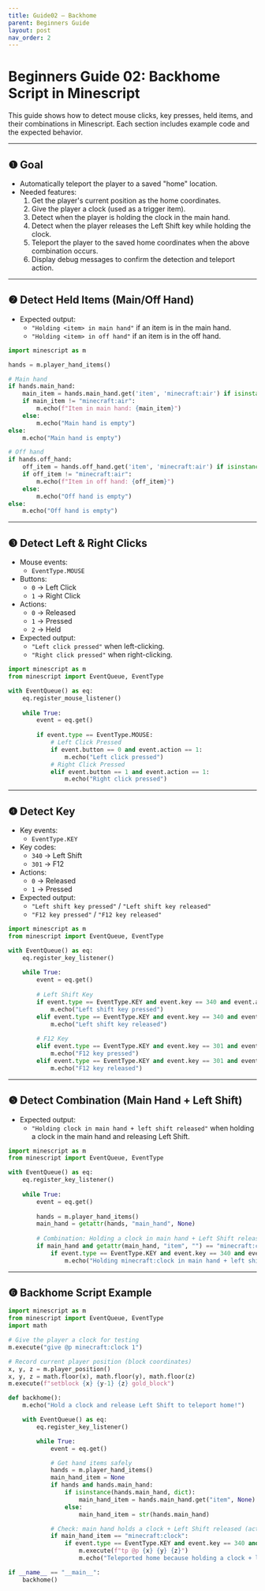 ```yaml
---
title: Guide02 – Backhome
parent: Beginners Guide
layout: post
nav_order: 2
---
```


# Beginners Guide 02: Backhome Script in Minescript

This guide shows how to detect mouse clicks, key presses, held items, and their combinations in Minescript.
Each section includes example code and the expected behavior.

---

## ❶ Goal

- Automatically teleport the player to a saved "home" location.
- Needed features:
  1. Get the player's current position as the home coordinates.
  2. Give the player a clock (used as a trigger item).
  3. Detect when the player is holding the clock in the main hand.
  4. Detect when the player releases the Left Shift key while holding the clock.
  5. Teleport the player to the saved home coordinates when the above combination occurs.
  6. Display debug messages to confirm the detection and teleport action.

---

## ❷ Detect Held Items (Main/Off Hand)

- Expected output:
  - `"Holding <item> in main hand"` if an item is in the main hand.
  - `"Holding <item> in off hand"` if an item is in the off hand.

```python
import minescript as m

hands = m.player_hand_items()

# Main hand
if hands.main_hand:
    main_item = hands.main_hand.get('item', 'minecraft:air') if isinstance(hands.main_hand, dict) else str(hands.main_hand)
    if main_item != "minecraft:air":
        m.echo(f"Item in main hand: {main_item}")
    else:
        m.echo("Main hand is empty")
else:
    m.echo("Main hand is empty")

# Off hand
if hands.off_hand:
    off_item = hands.off_hand.get('item', 'minecraft:air') if isinstance(hands.off_hand, dict) else str(hands.off_hand)
    if off_item != "minecraft:air":
        m.echo(f"Item in off hand: {off_item}")
    else:
        m.echo("Off hand is empty")
else:
    m.echo("Off hand is empty")
```

<!--
```python
import minescript as m

# Use legacy dict format
m.options.legacy_dict_return_values = True
hands = m.player_hand_items()

# Main hand
if hands.get("main_hand"):
    m.echo(f"Item in main hand: {hands['main_hand']['item']}")
else:
    m.echo("Main hand is empty")

# Off hand
if hands.get("off_hand"):
    m.echo(f"Item in off hand: {hands['off_hand']['item']}")
else:
    m.echo("Off hand is empty")
```
-->

---

## ❸ Detect Left & Right Clicks

- Mouse events:
  - `EventType.MOUSE`
- Buttons:
  - `0` → Left Click
  - `1` → Right Click
- Actions:
  - `0` → Released
  - `1` → Pressed
  - `2` → Held
- Expected output:
  - `"Left click pressed"` when left-clicking.
  - `"Right click pressed"` when right-clicking.

```python
import minescript as m
from minescript import EventQueue, EventType

with EventQueue() as eq:
    eq.register_mouse_listener()
    
    while True:
        event = eq.get()
        
        if event.type == EventType.MOUSE:
            # Left Click Pressed
            if event.button == 0 and event.action == 1:
                m.echo("Left click pressed")
            # Right Click Pressed
            elif event.button == 1 and event.action == 1:
                m.echo("Right click pressed")
```

---

## ❹ Detect Key

- Key events:
  - `EventType.KEY`
- Key codes:
  - `340` → Left Shift
  - `301` → F12
- Actions:
  - `0` → Released
  - `1` → Pressed
- Expected output:
  - `"Left shift key pressed"` / `"Left shift key released"`
  - `"F12 key pressed"` / `"F12 key released"`

```python
import minescript as m
from minescript import EventQueue, EventType

with EventQueue() as eq:
    eq.register_key_listener()
    
    while True:
        event = eq.get()
        
        # Left Shift Key
        if event.type == EventType.KEY and event.key == 340 and event.action == 1:
            m.echo("Left shift key pressed")
        elif event.type == EventType.KEY and event.key == 340 and event.action == 0:
            m.echo("Left shift key released")
        
        # F12 Key
        elif event.type == EventType.KEY and event.key == 301 and event.action == 1:
            m.echo("F12 key pressed")
        elif event.type == EventType.KEY and event.key == 301 and event.action == 0:
            m.echo("F12 key released")
```

---

## ❺ Detect Combination (Main Hand + Left Shift)

- Expected output:
  - `"Holding clock in main hand + left shift released"` when holding a clock in the main hand and releasing Left Shift.

```python
import minescript as m
from minescript import EventQueue, EventType

with EventQueue() as eq:
    eq.register_key_listener()
    
    while True:
        event = eq.get()
        
        hands = m.player_hand_items()
        main_hand = getattr(hands, "main_hand", None)
        
        # Combination: Holding a clock in main hand + Left Shift released
        if main_hand and getattr(main_hand, "item", "") == "minecraft:clock":
            if event.type == EventType.KEY and event.key == 340 and event.action == 0:
                m.echo("Holding minecraft:clock in main hand + left shift released")
```

---

## ❻ Backhome Script Example

```python
import minescript as m
from minescript import EventQueue, EventType
import math

# Give the player a clock for testing
m.execute("give @p minecraft:clock 1")

# Record current player position (block coordinates)
x, y, z = m.player_position()
x, y, z = math.floor(x), math.floor(y), math.floor(z)
m.execute(f"setblock {x} {y-1} {z} gold_block")

def backhome():
    m.echo("Hold a clock and release Left Shift to teleport home!")

    with EventQueue() as eq:
        eq.register_key_listener()

        while True:
            event = eq.get()

            # Get hand items safely
            hands = m.player_hand_items()
            main_hand_item = None
            if hands and hands.main_hand:
                if isinstance(hands.main_hand, dict):
                    main_hand_item = hands.main_hand.get("item", None)
                else:
                    main_hand_item = str(hands.main_hand)

            # Check: main hand holds a clock + Left Shift released (action == 0)
            if main_hand_item == "minecraft:clock":
                if event.type == EventType.KEY and event.key == 340 and event.action == 0:
                    m.execute(f"tp @p {x} {y} {z}")
                    m.echo("Teleported home because holding a clock + left shift released")

if __name__ == "__main__":
    backhome()
```

<!--
```python
import minescript as m
from minescript import EventQueue, EventType
import math
import time

# Give the player a clock for testing
m.execute("give @p minecraft:clock 1")

# Record current player position (block coordinates)
x, y, z = m.player_position()
x, y, z = math.floor(x), math.floor(y), math.floor(z)
m.execute(f"setblock {x} {y-1} {z} gold_block")

def backhome():
    m.echo("Hold a clock and release Left Shift to teleport home!")

    # Use legacy dict return to reliably read hand items
    m.options.legacy_dict_return_values = True

    with EventQueue() as eq:
        eq.register_key_listener()

        prev_event_hand = None

        while True:
            event = eq.get()

            # Get hand items
            hands = m.player_hand_items()
            main_hand_item = hands.get("main_hand", {}).get("item", "")

            # Check: main hand holds a clock + Left Shift released (key 340)
            if main_hand_item == "minecraft:clock":
                if event.type == EventType.KEY and event.key == 340 and event.action == 0:
                    m.execute(f"tp @p {x} {y} {z}")
                    m.echo("Teleported home because holding a clock + left shift released")

if __name__ == "__main__":
    backhome()
```
-->